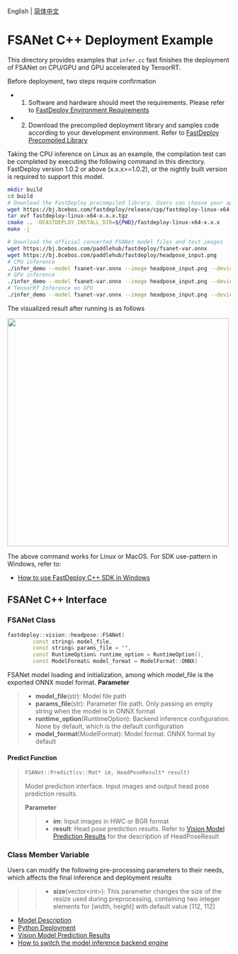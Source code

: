 English | [简体中文](README.md)
# FSANet C++ Deployment Example

This directory provides examples that `infer.cc` fast finishes the deployment of FSANet on CPU/GPU and GPU accelerated by TensorRT. 

Before deployment, two steps require confirmation

- 1. Software and hardware should meet the requirements. Please refer to [FastDeploy Environment Requirements](../../../../../docs/cn/build_and_install/download_prebuilt_libraries.md)  
- 2. Download the precompiled deployment library and samples code according to your development environment. Refer to [FastDeploy Precompiled Library](../../../../../docs/cn/build_and_install/download_prebuilt_libraries.md)

Taking the CPU inference on Linux as an example, the compilation test can be completed by executing the following command in this directory. FastDeploy version 1.0.2 or above (x.x.x>=1.0.2), or the nightly built version is required to support this model.

```bash
mkdir build
cd build
# Download the FastDeploy precompiled library. Users can choose your appropriate version in the `FastDeploy Precompiled Library` mentioned above 
wget https://bj.bcebos.com/fastdeploy/release/cpp/fastdeploy-linux-x64-x.x.x.tgz
tar xvf fastdeploy-linux-x64-x.x.x.tgz
cmake .. -DFASTDEPLOY_INSTALL_DIR=${PWD}/fastdeploy-linux-x64-x.x.x
make -j

# Download the official converted FSANet model files and test images 
wget https://bj.bcebos.com/paddlehub/fastdeploy/fsanet-var.onnx
wget https://bj.bcebos.com/paddlehub/fastdeploy/headpose_input.png
# CPU inference
./infer_demo --model fsanet-var.onnx --image headpose_input.png --device cpu
# GPU inference
./infer_demo --model fsanet-var.onnx --image headpose_input.png --device gpu
# TensorRT Inference on GPU
./infer_demo --model fsanet-var.onnx --image headpose_input.png --device gpu --backend trt
```

The visualized result after running is as follows

<div width="520">
<img width="500" height="514" float="left" src="https://user-images.githubusercontent.com/19977378/198279932-3eee424e-98a2-4249-bdeb-0f79127cbc9d.png">
</div>

The above command works for Linux or MacOS. For SDK use-pattern in Windows, refer to:
- [How to use FastDeploy C++ SDK in Windows](../../../../../docs/cn/faq/use_sdk_on_windows.md)

## FSANet C++ Interface 

### FSANet Class 

```c++
fastdeploy::vision::headpose::FSANet(
        const string& model_file,
        const string& params_file = "",
        const RuntimeOption& runtime_option = RuntimeOption(),
        const ModelFormat& model_format = ModelFormat::ONNX)
```
FSANet model loading and initialization, among which model_file is the exported ONNX model format.
**Parameter**
> * **model_file**(str): Model file path 
> * **params_file**(str): Parameter file path. Only passing an empty string when the model is in ONNX format
> * **runtime_option**(RuntimeOption): Backend inference configuration. None by default, which is the default configuration
> * **model_format**(ModelFormat): Model format. ONNX format by default
#### Predict Function
> ```c++
> FSANet::Predict(cv::Mat* im, HeadPoseResult* result)
> ```
>
> Model prediction interface. Input images and output head pose prediction results.
>
> **Parameter**
>
> > * **im**: Input images in HWC or BGR format
> > * **result**: Head pose prediction results. Refer to [Vision Model Prediction Results](../../../../../docs/api/vision_results/) for the description of HeadPoseResult
### Class Member Variable
Users can modify the following pre-processing parameters to their needs, which affects the final inference and deployment results
> > * **size**(vector&lt;int&gt;): This parameter changes the size of the resize used during preprocessing, containing two integer elements for [width, height] with default value [112, 112]

- [Model Description](../../)
- [Python Deployment](../python)
- [Vision Model Prediction Results](../../../../../docs/api/vision_results/)
- [How to switch the model inference backend engine](../../../../../docs/cn/faq/how_to_change_backend.md)
